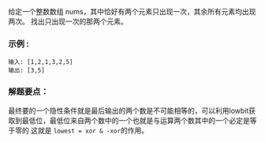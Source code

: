 给定一个整数数组 nums，其中恰好有两个元素只出现一次，其余所有元素均出现两次。 找出只出现一次的那两个元素。

### 示例 :
```
输入: [1,2,1,3,2,5]
输出: [3,5]
```
### 解题要点：
最终要的一个隐性条件就是最后输出的两个数是不可能相等的，可以利用lowbit获取到最低位，最低位来自两个数中的一个也就是与运算两个数其中的一个必定是等于零的
这就是 ```lowest = xor & -xor```的作用。